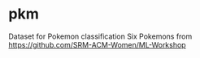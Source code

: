 # pkm
Dataset for Pokemon classification
Six Pokemons from https://github.com/SRM-ACM-Women/ML-Workshop
